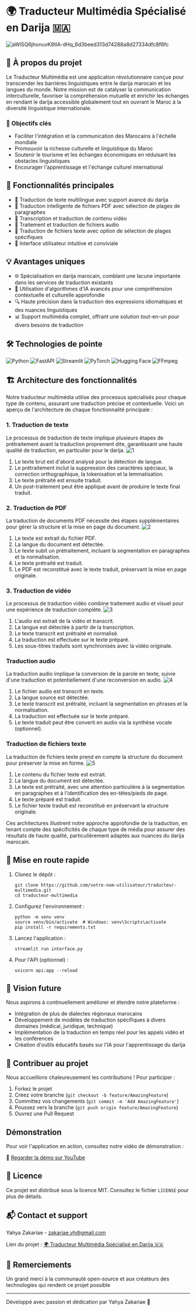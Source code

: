 # 🌍 Traducteur Multimédia Spécialisé en Darija 🇲🇦
![aWISQ6jhonuvK8tlA-dHq_6d3beed313d74288a8d27334dfc8f6fc](https://github.com/user-attachments/assets/904c0bb5-3c12-466e-b05d-2396250aa750)

## 🌟 À propos du projet

Le Traducteur Multimédia est une application révolutionnaire conçue pour transcender les barrières linguistiques entre le darija marocain et les langues du monde. Notre mission est de catalyser la communication interculturelle, favoriser la compréhension mutuelle et enrichir les échanges en rendant le darija accessible globalement tout en ouvrant le Maroc à la diversité linguistique internationale.

### 🎯 Objectifs clés

- Faciliter l'intégration et la communication des Marocains à l'échelle mondiale
- Promouvoir la richesse culturelle et linguistique du Maroc
- Soutenir le tourisme et les échanges économiques en réduisant les obstacles linguistiques
- Encourager l'apprentissage et l'échange culturel international

## 🚀 Fonctionnalités principales

- 📝 Traduction de texte multilingue avec support avancé du darija
- 📄 Traduction intelligente de fichiers PDF avec sélection de plages de paragraphes
- 🎥 Transcription et traduction de contenu vidéo
- 🎵 Traitement et traduction de fichiers audio
- 📁 Traduction de fichiers texte avec option de sélection de plages spécifiques
- 🔄 Interface utilisateur intuitive et conviviale

## 💡 Avantages uniques

- 🌐 Spécialisation en darija marocain, comblant une lacune importante dans les services de traduction existants
- 🧠 Utilisation d'algorithmes d'IA avancés pour une compréhension contextuelle et culturelle approfondie
- 🔍 Haute précision dans la traduction des expressions idiomatiques et des nuances linguistiques
- 📊 Support multimédia complet, offrant une solution tout-en-un pour divers besoins de traduction

## 🛠️ Technologies de pointe

![Python](https://img.shields.io/badge/python-3670A0?style=for-the-badge&logo=python&logoColor=ffdd54)
![FastAPI](https://img.shields.io/badge/FastAPI-005571?style=for-the-badge&logo=fastapi)
![Streamlit](https://img.shields.io/badge/Streamlit-FF4B4B?style=for-the-badge&logo=Streamlit&logoColor=white)
![PyTorch](https://img.shields.io/badge/PyTorch-%23EE4C2C.svg?style=for-the-badge&logo=PyTorch&logoColor=white)
![Hugging Face](https://img.shields.io/badge/Hugging%20Face-FFB02E?style=for-the-badge&logo=huggingface&logoColor=white)
![FFmpeg](https://img.shields.io/badge/FFmpeg-%23007ACC.svg?style=for-the-badge&logo=ffmpeg&logoColor=white)
## 🏗️ Architecture des fonctionnalités
Notre traducteur multimédia utilise des processus spécialisés pour chaque type de contenu, assurant une traduction précise et contextuelle. Voici un aperçu de l'architecture de chaque fonctionnalité principale :
### 1. Traduction de texte
Le processus de traduction de texte implique plusieurs étapes de prétraitement avant la traduction proprement dite, garantissant une haute qualité de traduction, en particulier pour le darija.
![1](https://github.com/user-attachments/assets/1e3ad770-7b93-40d8-b234-90c5d1d77081)
1. Le texte brut est d'abord analysé pour la détection de langue.
2. Le prétraitement inclut la suppression des caractères spéciaux, la correction orthographique, la tokenisation et la lemmatisation.
3. Le texte prétraité est ensuite traduit.
4.  Un post-traitement peut être appliqué avant de produire le texte final traduit.

### 2. Traduction de PDF
La traduction de documents PDF nécessite des étapes supplémentaires pour gérer la structure et la mise en page du document.
![2](https://github.com/user-attachments/assets/27391e39-ef4c-4dd7-b1bd-fa04d865182c)
1. Le texte est extrait du fichier PDF.
2. La langue du document est détectée.
3. Le texte subit un prétraitement, incluant la segmentation en paragraphes et la normalisation.
4. Le texte prétraité est traduit.
5. Le PDF est reconstitué avec le texte traduit, préservant la mise en page originale.

### 3. Traduction de vidéo
Le processus de traduction vidéo combine traitement audio et visuel pour une expérience de traduction complète.
![3](https://github.com/user-attachments/assets/d3de8040-610f-4d64-83f6-0040df795b57)

1. L'audio est extrait de la vidéo et transcrit.
2. La langue est détectée à partir de la transcription.
3. Le texte transcrit est prétraité et normalisé.
4. La traduction est effectuée sur le texte préparé.
5. Les sous-titres traduits sont synchronisés avec la vidéo originale.

### Traduction audio
La traduction audio implique la conversion de la parole en texte, suivie d'une traduction et potentiellement d'une reconversion en audio.
![4](https://github.com/user-attachments/assets/a744b5a7-30c6-4a58-b345-41f520689ab1)
1. Le fichier audio est transcrit en texte.
2. La langue source est détectée.
3. Le texte transcrit est prétraité, incluant la segmentation en phrases et la normalisation.
4. La traduction est effectuée sur le texte préparé.
5.  Le texte traduit peut être converti en audio via la synthèse vocale (optionnel).

### Traduction de fichiers texte
La traduction de fichiers texte prend en compte la structure du document pour préserver la mise en forme.
![5](https://github.com/user-attachments/assets/b877b122-db66-467f-b94c-03ae0ca22fdc)
1. Le contenu du fichier texte est extrait.
2. La langue du document est détectée.
3. Le texte est prétraité, avec une attention particulière à la segmentation en paragraphes et à l'identification des en-têtes/pieds de page.
4. Le texte préparé est traduit.
5. Le fichier texte traduit est reconstitué en préservant la structure originale.

Ces architectures illustrent notre approche approfondie de la traduction, en tenant compte des spécificités de chaque type de média pour assurer des résultats de haute qualité, particulièrement adaptés aux nuances du darija marocain.

## 🚀 Mise en route rapide


1. Clonez le dépôt :
   ```
   git clone https://github.com/votre-nom-utilisateur/traducteur-multimedia.git
   cd traducteur-multimedia
   ```

2. Configurez l'environnement :
   ```
   python -m venv venv
   source venv/bin/activate  # Windows: venv\Scripts\activate
   pip install -r requirements.txt
   ```

3. Lancez l'application :
   ```
   streamlit run interface.py
   ```

4. Pour l'API (optionnel) :
   ```
   uvicorn api:app --reload
   ```

## 🔮 Vision future

Nous aspirons à continuellement améliorer et étendre notre plateforme :

- Intégration de plus de dialectes régionaux marocains
- Développement de modèles de traduction spécifiques à divers domaines (médical, juridique, technique)
- Implémentation de la traduction en temps réel pour les appels vidéo et les conférences
- Création d'outils éducatifs basés sur l'IA pour l'apprentissage du darija

## 🤝 Contribuer au projet

Nous accueillons chaleureusement les contributions ! Pour participer :

1. Forkez le projet
2. Créez votre branche (`git checkout -b feature/AmazingFeature`)
3. Committez vos changements (`git commit -m 'Add AmazingFeature'`)
4. Poussez vers la branche (`git push origin feature/AmazingFeature`)
5. Ouvrez une Pull Request
## Démonstration

Pour voir l'application en action, consultez notre vidéo de démonstration :

🎥 [Regarder la démo sur YouTube](https://youtu.be/gAaMFbuXZP4?si=xaCsyITjToyP41EzJ)
## 📜 Licence

Ce projet est distribué sous la licence MIT. Consultez le fichier `LICENSE` pour plus de détails.

## 📬 Contact et support

Yahya Zakariae - zakariae.yh@gmail.com

Lien du projet : [🌍 Traducteur Multimédia Spécialisé en Darija 🇲🇦](https://github.com/zakariaeyahya/Plateforme_Web_de_Traduction_Multim-dia_Intelligente.git)

## 🙏 Remerciements

Un grand merci à la communauté open-source et aux créateurs des technologies qui rendent ce projet possible 

---

Développé avec passion et dédication par Yahya Zakariae 🚀
